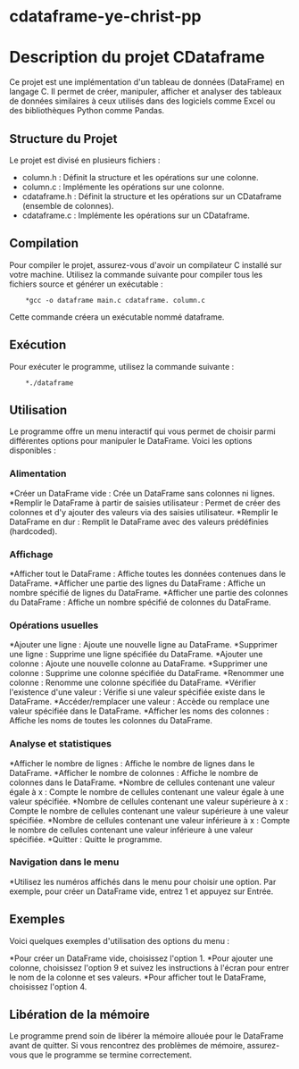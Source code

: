 # cdataframe-ye-christ-pp

# Description du projet CDataframe

Ce projet est une implémentation d'un tableau de données (DataFrame) en langage C. Il permet de créer, manipuler, afficher et analyser des tableaux de données similaires à ceux utilisés dans des logiciels comme Excel ou des bibliothèques Python comme Pandas.

## Structure du Projet

Le projet est divisé en plusieurs fichiers :

* column.h : Définit la structure et les opérations sur une colonne.
* column.c : Implémente les opérations sur une colonne.
* cdataframe.h : Définit la structure et les opérations sur un CDataframe (ensemble de colonnes).
* cdataframe.c : Implémente les opérations sur un CDataframe.

## Compilation

Pour compiler le projet, assurez-vous d'avoir un compilateur C installé sur votre machine. Utilisez la commande suivante pour compiler tous les fichiers source et générer un exécutable :

        *gcc -o dataframe main.c cdataframe. column.c
        
Cette commande créera un exécutable nommé dataframe.

## Exécution

Pour exécuter le programme, utilisez la commande suivante :

        *./dataframe

## Utilisation

Le programme offre un menu interactif qui vous permet de choisir parmi différentes options pour manipuler le DataFrame. Voici les options disponibles :

### Alimentation

*Créer un DataFrame vide : Crée un DataFrame sans colonnes ni lignes.
*Remplir le DataFrame à partir de saisies utilisateur : Permet de créer des colonnes et d'y ajouter des valeurs via des saisies utilisateur.
*Remplir le DataFrame en dur : Remplit le DataFrame avec des valeurs prédéfinies (hardcoded).
        
### Affichage

*Afficher tout le DataFrame : Affiche toutes les données contenues dans le DataFrame.
*Afficher une partie des lignes du DataFrame : Affiche un nombre spécifié de lignes du DataFrame.
*Afficher une partie des colonnes du DataFrame : Affiche un nombre spécifié de colonnes du DataFrame.
        
### Opérations usuelles

*Ajouter une ligne : Ajoute une nouvelle ligne au DataFrame.
*Supprimer une ligne : Supprime une ligne spécifiée du DataFrame.
*Ajouter une colonne : Ajoute une nouvelle colonne au DataFrame.
*Supprimer une colonne : Supprime une colonne spécifiée du DataFrame.
*Renommer une colonne : Renomme une colonne spécifiée du DataFrame.
*Vérifier l'existence d'une valeur : Vérifie si une valeur spécifiée existe dans le DataFrame.
*Accéder/remplacer une valeur : Accède ou remplace une valeur spécifiée dans le DataFrame.
*Afficher les noms des colonnes : Affiche les noms de toutes les colonnes du DataFrame.
        
### Analyse et statistiques

*Afficher le nombre de lignes : Affiche le nombre de lignes dans le DataFrame.
*Afficher le nombre de colonnes : Affiche le nombre de colonnes dans le DataFrame.
*Nombre de cellules contenant une valeur égale à x : Compte le nombre de cellules contenant une valeur égale à une valeur spécifiée.
*Nombre de cellules contenant une valeur supérieure à x : Compte le nombre de cellules contenant une valeur supérieure à une valeur spécifiée.
*Nombre de cellules contenant une valeur inférieure à x : Compte le nombre de cellules contenant une valeur inférieure à une valeur spécifiée.
*Quitter : Quitte le programme.

### Navigation dans le menu

*Utilisez les numéros affichés dans le menu pour choisir une option. Par exemple, pour créer un DataFrame vide, entrez 1 et appuyez sur Entrée.

## Exemples

Voici quelques exemples d'utilisation des options du menu :

*Pour créer un DataFrame vide, choisissez l'option 1.
*Pour ajouter une colonne, choisissez l'option 9 et suivez les instructions à l'écran pour entrer le nom de la colonne et ses valeurs.
*Pour afficher tout le DataFrame, choisissez l'option 4.
        
## Libération de la mémoire

Le programme prend soin de libérer la mémoire allouée pour le DataFrame avant de quitter. Si vous rencontrez des problèmes de mémoire, assurez-vous que le programme se termine             correctement.

